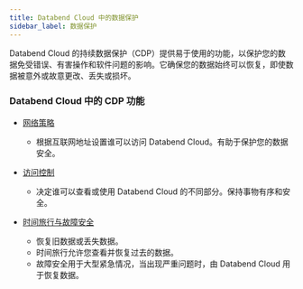 ```yaml
---
title: Databend Cloud 中的数据保护
sidebar_label: 数据保护
---
```


Databend Cloud 的持续数据保护（CDP）提供易于使用的功能，以保护您的数据免受错误、有害操作和软件问题的影响。它确保您的数据始终可以恢复，即使数据被意外或故意更改、丢失或损坏。

### Databend Cloud 中的 CDP 功能

- [网络策略](../56-security/network-policy.md)

  - 根据互联网地址设置谁可以访问 Databend Cloud。有助于保护您的数据安全。

- [访问控制](../56-security/access-control/index.md)

  - 决定谁可以查看或使用 Databend Cloud 的不同部分。保持事物有序和安全。

- [时间旅行与故障安全](./02-data-recovery.md)
  - 恢复旧数据或丢失数据。
  - 时间旅行允许您查看并恢复过去的数据。
  - 故障安全用于大型紧急情况，当出现严重问题时，由 Databend Cloud 用于恢复数据。
